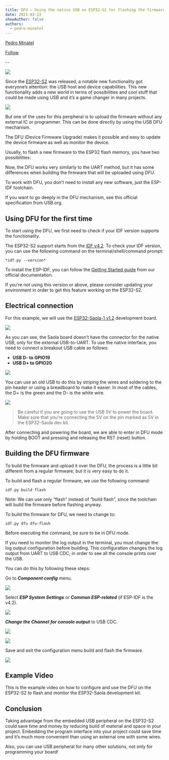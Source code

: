 ```yaml
---
title: DFU — Using the native USB on ESP32-S2 for flashing the firmware
date: 2021-03-23
showAuthor: false
authors: 
  - pedro-minatel
---
```

[Pedro Minatel](https://medium.com/@minatel?source=post_page-----b2c4af3335f1--------------------------------)

[Follow](https://medium.com/m/signin?actionUrl=https%3A%2F%2Fmedium.com%2F_%2Fsubscribe%2Fuser%2Fea25448e3ab5&operation=register&redirect=https%3A%2F%2Fblog.espressif.com%2Fdfu-using-the-native-usb-on-esp32-s2-for-flashing-the-firmware-b2c4af3335f1&user=Pedro+Minatel&userId=ea25448e3ab5&source=post_page-ea25448e3ab5----b2c4af3335f1---------------------post_header-----------)

--

![](https://miro.medium.com/v2/resize:fit:640/format:webp/1*OGYnunK59RjJf8T9iCXuwA.png)

Since the [ESP32-S2](https://www.espressif.com/sites/default/files/documentation/esp32-s2_datasheet_en.pdf) was released, a notable new functionality got everyone’s attention: the USB host and device capabilities. This new functionality adds a new world in terms of possibilities and cool stuff that could be made using USB and it’s a game changer in many projects.

![](https://miro.medium.com/v2/resize:fit:640/format:webp/1*DRb-bsli07F8gX_PGGGbBA.png)

But one of the uses for this peripheral is to upload the firmware without any external IC or programmer. This can be done directly by using the USB DFU mechanism.

The DFU (Device Firmware Upgrade) makes it possible and easy to update the device firmware as well as monitor the device.

Usually, to flash a new firmware to the ESP32 flash memory, you have two possibilities:

Now, the DFU works very similarly to the UART method, but it has some differences when building the firmware that will be uploaded using DFU.

To work with DFU, you don’t need to install any new software, just the ESP-IDF toolchain.

If you want to go deeply in the DFU mechanism, see this official specification from USB.org.

## __Using DFU for the first time__ 

To start using the DFU, we first need to check if your IDF version supports the functionality.

The ESP32-S2 support starts from the [IDF v4.2](https://docs.espressif.com/projects/esp-idf/en/release-v4.2/esp32s2/api-guides/dfu.html). To check your IDF version, you can use the following command on the terminal/shell/command prompt:

```
*idf.py --version*
```

To install the ESP-IDF, you can follow the [Getting Started guide](https://docs.espressif.com/projects/esp-idf/en/latest/esp32s2/get-started/) from our official documentation.

If you’re not using this version or above, please consider updating your environment in order to get this feature working on the ESP32-S2.

## __Electrical connection__ 

For this example, we will use the [ESP32-Saola-1 v1.2](https://docs.espressif.com/projects/esp-idf/en/latest/esp32s2/hw-reference/esp32s2/user-guide-saola-1-v1.2.html) development board.

![](https://miro.medium.com/v2/resize:fit:640/format:webp/1*zAlc4Coq_3AlYCjnssFsxQ.png)

As you can see, the Saola board doesn’t have the connector for the native USB, only for the external USB-to-UART. To use the native interface, you need to connect a breakout USB cable as follows:

- __USB D- to GPIO19__ 
- __USB D+ to GPIO20__ 

![](https://miro.medium.com/v2/resize:fit:640/format:webp/1*FK4SepshTAN24FCOKB39XA.jpeg)

You can use an old USB to do this by striping the wires and soldering to the pin header or using a breadboard to make it easier. In most of the cables, the D+ is the green and the D- is the white wire.

![](https://miro.medium.com/v2/resize:fit:640/format:webp/1*NxnRmMk9hS1-5IHOED5cVA.png)

> Be careful if you are going to use the USB 5V to power the board. Make sure that you’re connecting the 5V on the pin marked as 5V in the ESP32-Saola dev kit.

After connecting and powering the board, we are able to enter in DFU mode by holding BOOT and pressing and releasing the RST (reset) button.

## __Building the DFU firmware__ 

To build the firmware and upload it over the DFU, the process is a little bit different from a regular firmware, but it is very easy to do it.

To build and flash a regular firmware, we use the following command:

```
idf.py build flash
```

Note: We can use only “flash” instead of “build flash”, since the toolchain will build the firmware before flashing anyway.

To build the firmware for DFU, we need to change to:

```
idf.py dfu dfu-flash
```

Before executing the command, be sure to be in DFU mode.

If you need to monitor the log output in the terminal, you must change the log output configuration before building. This configuration changes the log output from UART to USB CDC, in order to see all the console prints over the USB.

You can do this by following these steps:

Go to __*Component config*__  menu.

![](https://miro.medium.com/v2/resize:fit:640/format:webp/1*-PCFm3VtRSAdccttuk-LZQ.png)

Select __*ESP System Settings*__  or __*Common ESP-related*__  (if ESP-IDF is the v4.2).

![](https://miro.medium.com/v2/resize:fit:640/format:webp/1*vRLxf_iaiJMX0a9VzZXLwA.png)

__*Change the Channel*__  __*for console output*__  to USB CDC.

![](https://miro.medium.com/v2/resize:fit:640/format:webp/1*4hJPXm0nP83bUbOjfbmyJg.png)

![](https://miro.medium.com/v2/resize:fit:640/format:webp/1*24OC66y5wsWYVWBlyc6aHA.png)

Save and exit the configuration menu build and flash the firmware.

![](https://miro.medium.com/v2/resize:fit:640/format:webp/1*XZJsS7xf8kuRGf8d-Z6gJA.png)

## __Example Video__ 

This is the example video on how to configure and use the DFU on the ESP32-S2 to flash and monitor the ESP32-Saola development kit.

## __Conclusion__ 

Taking advantage from the embedded USB peripheral on the ESP32-S2 could save time and money by reducing build of material and space in your project. Embedding the program interface into your project could save time and it’s much more convenient than using an external one with some wires.

Also, you can use USB peripheral for many other solutions, not only for programming your board!
